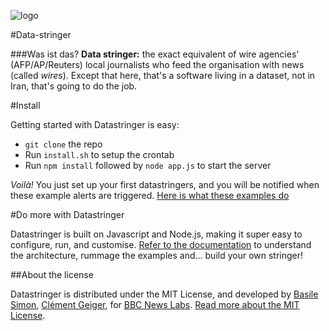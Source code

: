 ![logo](https://raw.githubusercontent.com/basilesimon/datastringer/master/logo-comp.png)

#Data-stringer

###Was ist das?
**Data stringer:** the exact equivalent of wire agencies' (AFP/AP/Reuters) local journalists who feed the organisation with news (called *wires*).
Except that here, that's a software living in a dataset, not in Iran, that's going to do the job.

#Install

Getting started with Datastringer is easy:

* `git clone` the repo
* Run `install.sh` to setup the crontab
* Run `npm install` followed by `node app.js` to start the server

*Voilà!* You just set up your first datastringers, and you will be notified when these example alerts are triggered.
[Here is what these examples do](https://github.com/basilesimon/datastringer/blob/master/what-we-want.md)

#Do more with Datastringer

Datastringer is built on Javascript and Node.js, making it super easy to configure, run, and customise.
[Refer to the documentation](https://github.com/basilesimon/datastringer/wiki) to understand the architecture, rummage the examples and... build your own stringer!

##About the license

Datastringer is distributed under the MIT License, and developed by [Basile Simon](http://twitter.com/basilesimon), [Clément Geiger](http://twitter.com/5c2v), for [BBC News Labs](http://twitter.com/bbc_news_labs). [Read more about the MIT License](https://tldrlegal.com/license/mit-license).
